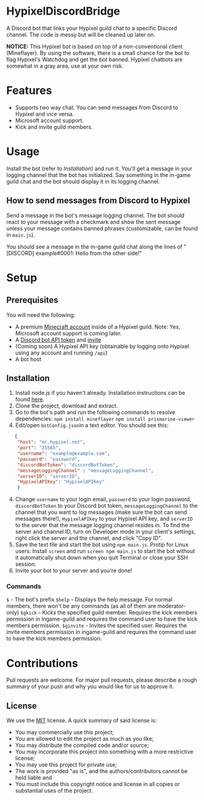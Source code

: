 # HypixelDiscordBridge
A Discord bot that links your Hypixel guild chat to a specific Discord channel. The code is messy but will be cleaned up later on.

**NOTICE:** This Hypixel bot is based on top of a non-conventional client (Mineflayer). By using the software, there is a small chance for the bot to flag Hypixel's Watchdog and get the bot banned. Hypixel chatbots are somewhat in a gray area, use at your own risk.

# Features
* Supports two way chat. You can send messages from Discord to Hypixel and vice versa.
* Microsoft account support.
* Kick and invite guild members.

# Usage
Install the bot (refer to *Installation*) and run it. You'll get a message in your logging channel that the bot has initialized. Say something in the in-game guild chat and the bot should display it in its logging channel.

## How to send messages from Discord to Hypixel
Send a message in the bot's message logging channel. The bot should react to your message with a checkmark and show the sent message unless your message contains banned phrases (customizable, can be found in `main.js`). 

You should see a message in the in-game guild chat along the lines of "[DISCORD] example#0001: Hello from the other side!"

# Setup
## Prerequisites
You will need the following:
* A premium [Minecraft account]("https://www.minecraft.net/en-us/about-minecraft") inside of a Hypixel guild.
  Note: Yes, Microsoft account support is coming later.
* A [Discord bot API token]("https://discordpy.readthedocs.io/en/stable/discord.html") and [invite]("https://discordpy.readthedocs.io/en/stable/discord.html#inviting-your-bot")
* (Coming soon) A Hypixel API key (obtainable by logging onto Hypixel using any account and running `/api`)
* A bot host

## Installation
1. Install node.js if you haven't already. Installation instructions can be found [here]("https://nodejs.org/en/download/package-manager/").
2. Clone the project, download and extract.
3. Go to the bot's path and run the following commands to resolve dependencies:
   `npm install mineflayer`
   `npm install prismarine-viewer`
  4. Edit/open `botConfig.json`in a text editor. You should see this:
```json
   {
    "host": "mc.hypixel.net",
    "port": "25565",
    "username": "example@example.com",
    "password": "password",
    "discordBotToken": "discordBotToken",
    "messageLoggingChannel" : "messageLoggingChannel",
    "serverID": "serverID",
    "HypixelAPIKey": "HypixelAPIKey"
    }
```
4. Change `username` to your login email, `password` to your login password, `discordBotToken` to your Discord bot token, `messageLoggingChannel` to the channel that you want to log messages (make sure the bot can send messages there!), `HypixelAPIKey` to your Hypixel API key, and `serverID` to the server that the message logging channel resides in.
      To find the server and channel ID, turn on Developer mode in your client's settings, right click the server and the channel, and click "Copy ID".
5.  Save the text file and start the bot using `npm main.js`.
      Protip for Linux users: Install `screen` and run `screen npm main.js` to start the bot without it automatically shut down when you quit Terminal or close your SSH session.
6. Invite your bot to your server and you're done!

### Commands

`$` - The bot's prefix
`$help` - Displays the help message. For normal members, there won't be any commands (as all of them are moderator-only)
`$gkick` - Kicks the specified guild member. Requires the kick members permission in ingame-guild and requires the command user to have the kick members permission.
`$ginvite` - Invites the specified user. Requires the invite members permission in ingame-guild and requires the command user to have the kick members permission.

# Contributions
Pull requests are welcome. For major pull requests, please describe a rough summary of your push and why you would like for us to approve it.

## License
We use the [MIT](https://choosealicense.com/licenses/mit/) license.
A quick summary of said license is:

* You may commercially use this project;
* You are allowed to edit the project as much as you like;
* You may distribute the compiled code and/or source;
* You may incorporate this project into something with a more restrictive license;
* You may use this project for private use;
* The work is provided "as is", and the authors/contributors cannot be held liable and
* You must include this copyright notice and license in all copies or substantial uses of the project.

